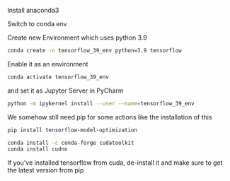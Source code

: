 Install anaconda3

Switch to conda env

Create new Environment which uses python 3.9

```bash
conda create -n tensorflow_39_env python=3.9 tensorflow
```

Enable it as an environment

```bash
conda activate tensorflow_39_env
```

and set it as Jupyter Server in PyCharm 

```bash
python -m ipykernel install --user --name=tensorflow_39_env
```

We somehow still need pip for some actions like the installation of this

```bash
pip install tensorflow-model-optimization
```

```bash
conda install -c conda-forge cudatoolkit
conda install cudnn
```

If you've installed tensorflow from cuda, de-install it and make sure to get the latest version from pip